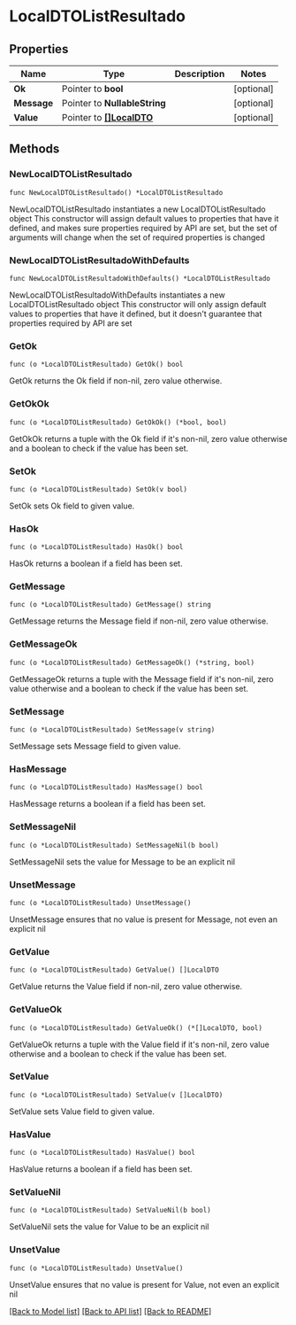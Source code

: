 # LocalDTOListResultado

## Properties

Name | Type | Description | Notes
------------ | ------------- | ------------- | -------------
**Ok** | Pointer to **bool** |  | [optional] 
**Message** | Pointer to **NullableString** |  | [optional] 
**Value** | Pointer to [**[]LocalDTO**](LocalDTO.md) |  | [optional] 

## Methods

### NewLocalDTOListResultado

`func NewLocalDTOListResultado() *LocalDTOListResultado`

NewLocalDTOListResultado instantiates a new LocalDTOListResultado object
This constructor will assign default values to properties that have it defined,
and makes sure properties required by API are set, but the set of arguments
will change when the set of required properties is changed

### NewLocalDTOListResultadoWithDefaults

`func NewLocalDTOListResultadoWithDefaults() *LocalDTOListResultado`

NewLocalDTOListResultadoWithDefaults instantiates a new LocalDTOListResultado object
This constructor will only assign default values to properties that have it defined,
but it doesn't guarantee that properties required by API are set

### GetOk

`func (o *LocalDTOListResultado) GetOk() bool`

GetOk returns the Ok field if non-nil, zero value otherwise.

### GetOkOk

`func (o *LocalDTOListResultado) GetOkOk() (*bool, bool)`

GetOkOk returns a tuple with the Ok field if it's non-nil, zero value otherwise
and a boolean to check if the value has been set.

### SetOk

`func (o *LocalDTOListResultado) SetOk(v bool)`

SetOk sets Ok field to given value.

### HasOk

`func (o *LocalDTOListResultado) HasOk() bool`

HasOk returns a boolean if a field has been set.

### GetMessage

`func (o *LocalDTOListResultado) GetMessage() string`

GetMessage returns the Message field if non-nil, zero value otherwise.

### GetMessageOk

`func (o *LocalDTOListResultado) GetMessageOk() (*string, bool)`

GetMessageOk returns a tuple with the Message field if it's non-nil, zero value otherwise
and a boolean to check if the value has been set.

### SetMessage

`func (o *LocalDTOListResultado) SetMessage(v string)`

SetMessage sets Message field to given value.

### HasMessage

`func (o *LocalDTOListResultado) HasMessage() bool`

HasMessage returns a boolean if a field has been set.

### SetMessageNil

`func (o *LocalDTOListResultado) SetMessageNil(b bool)`

 SetMessageNil sets the value for Message to be an explicit nil

### UnsetMessage
`func (o *LocalDTOListResultado) UnsetMessage()`

UnsetMessage ensures that no value is present for Message, not even an explicit nil
### GetValue

`func (o *LocalDTOListResultado) GetValue() []LocalDTO`

GetValue returns the Value field if non-nil, zero value otherwise.

### GetValueOk

`func (o *LocalDTOListResultado) GetValueOk() (*[]LocalDTO, bool)`

GetValueOk returns a tuple with the Value field if it's non-nil, zero value otherwise
and a boolean to check if the value has been set.

### SetValue

`func (o *LocalDTOListResultado) SetValue(v []LocalDTO)`

SetValue sets Value field to given value.

### HasValue

`func (o *LocalDTOListResultado) HasValue() bool`

HasValue returns a boolean if a field has been set.

### SetValueNil

`func (o *LocalDTOListResultado) SetValueNil(b bool)`

 SetValueNil sets the value for Value to be an explicit nil

### UnsetValue
`func (o *LocalDTOListResultado) UnsetValue()`

UnsetValue ensures that no value is present for Value, not even an explicit nil

[[Back to Model list]](../README.md#documentation-for-models) [[Back to API list]](../README.md#documentation-for-api-endpoints) [[Back to README]](../README.md)


